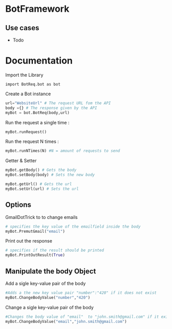# BotFramework

## Use cases
- Todo

# Documentation

Import the Library
```
import BotReq.bot as bot
```

Create a Bot instance

```python
url="WebsiteUrl" # The request URL fom the API
body ={} # The response given by the API
myBot = bot.BotReq(body,url)
```

Run the request a single time :

```python
myBot.runRequest()
```

Run the request N times :
```python
myBot.runNTimes(N) #N = amount of requests to send
```

Getter & Setter

```python
myBot.getBody() # Gets the body
myBot.setBody(body) # Sets the new body

myBot.getUrl() # Gets the url
myBot.setUrl(url) # Sets the url
```


## Options
GmailDotTrick to to change emails
```python
# specifies the key value of the emailfield inside the body 
myBot.PremutGmail("email")
```

Print out the response
```python
# specifies if the result should be printed
myBot.PrintOutResult(True)
```

## Manipulate the body Object

Add  a sigle key-value pair of the body
```python
#Adds a the new key value pair "number":"420" if it does not exist
myBot.ChangeBodyValue("number","420")
```
Change a sigle key-value pair of the body
```python
#Changes the body value of "email"  to "john.smith@gmail.com" if it exist
myBot.ChangeBodyValue("email","john.smith@gmail.com")
```